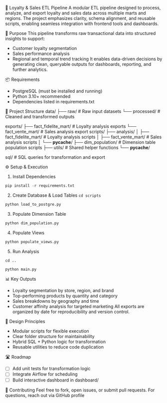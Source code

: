 🧠 Loyalty & Sales ETL Pipeline
A modular ETL pipeline designed to process, analyze, and export loyalty and sales data across multiple marts and regions. The project emphasizes clarity, schema alignment, and reusable scripts, enabling seamless integration with frontend tools and dashboards.

🎯 Purpose
This pipeline transforms raw transactional data into structured insights to support:
- Customer loyalty segmentation
- Sales performance analysis
- Regional and temporal trend tracking
It enables data-driven decisions by generating clean, queryable outputs for dashboards, reporting, and further analytics.

📦 Requirements
- PostgreSQL (must be installed and running)
- Python 3.10+ recommended
- Dependencies listed in requirements.txt

📁 Project Structure
data/
├── raw/                  # Raw input datasets
└── processed/            # Cleaned and transformed outputs

exports/
├── fact_fidelite_mart/   # Loyalty analysis exports
└── fact_vente_mart/      # Sales analysis export
scripts/
├── analysis/
│   ├── fact_fidelite_mart/   # Loyalty analysis scripts
│   ├── fact_vente_mart/      # Sales analysis scripts
│   └── __pycache__/
├── dim_population/           # Dimension table population scripts
├── utils/                    # Shared helper functions
└── __pycache__/

sql/                          # SQL queries for transformation and export

⚙️ Setup & Execution
1. Install Dependencies
```python
pip install -r requirements.txt
```

2. Create Database & Load Tables
```cd scripts```
```python
python load_to_postgre.py
```


3. Populate Dimension Table
```python
python dim_population.py
```


4. Populate Views
```python
python populate_views.py
```

5. Run Analysis
```
cd ..
```
```python
python main.py
```



📊 Key Outputs
- Loyalty segmentation by store, region, and brand
- Top-performing products by quantity and category
- Sales breakdowns by geography and time
- Customer affinity analysis for targeted marketing
All exports are organized by date for reproducibility and version control.

🧠 Design Principles
- Modular scripts for flexible execution
- Clear folder structure for maintainability
- Hybrid SQL + Python logic for transformation
- Reusable utilities to reduce code duplication

🛣️ Roadmap
- [ ] Add unit tests for transformation logic
- [ ] Integrate Airflow for scheduling
- [ ] Build interactive dashboard in dashboard/

🤝 Contributing
Feel free to fork, open issues, or submit pull requests. For questions, reach out via GitHub profile
